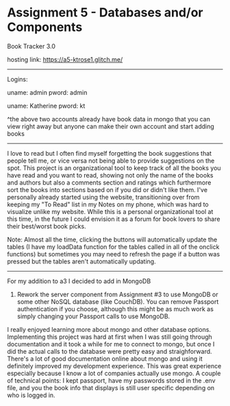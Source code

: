 Assignment 5 - Databases and/or Components
===

Book Tracker 3.0

hosting link: https://a5-ktrose1.glitch.me/

--------------------------
Logins:

uname: admin
pword: admin

uname: Katherine
pword: kt

^the above two accounts already have book data in mongo that you can view right away but anyone can make their own account and start adding books

--------------------------
I love to read but I often find myself forgetting the book suggestions that people tell me, or vice versa not being able to provide suggestions on the spot. This project is an organizational tool to keep track of all the books you have read and you want to read, showing not only the name of the books and authors but also a comments section and ratings which furthermore sort the books into sections based on if you did or didn't like them. I've personally already started using the website, transitioning over from keeping my "To Read" list in my Notes on my phone, which was hard to visualize unlike my website. While this is a personal organizational tool at this time, in the future I could envision it as a forum for book lovers to share their best/worst book picks.

Note: Almost all the time, clicking the buttons will automatically update the tables (I have my loadData function for the tables called in all of the onclick functions) but sometimes you may need to refresh the page if a button was pressed but the tables aren't automatically updating.

--------------------------
For my addition to a3 I decided to add in MongoDB
1. Rework the server component from Assignment #3 to use MongoDB or some other NoSQL database (like CouchDB). You can remove Passport authentication if you choose, although this might be as much work as simply changing your Passport calls to use MongoDB.

I really enjoyed learning more about mongo and other database options. Implementing this project was hard at first when I was still going through documentation
and it took a while for me to connect to mongo, but once I did the actual calls to the database were pretty easy and straighforward. There's a lot of good documentation
online about mongo and using it definitely improved my development experience. This was great experience especially because I know a lot of companies actually use 
mongo. A couple of technical points: I kept passport, have my passwords stored in the .env file, and you the book info that displays is still user specific depending on who is logged in.